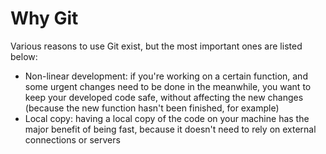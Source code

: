 # Why Git #

Various reasons to use Git exist, but the most important ones are listed below:
* Non-linear development: if you're working on a certain function, and some urgent changes need to be done in the meanwhile, you want to keep your developed code safe, without affecting the new changes (because the new function hasn't been finished, for example)
* Local copy: having a local copy of the code on your machine has the major benefit of being fast, because it doesn't need to rely on external connections or servers